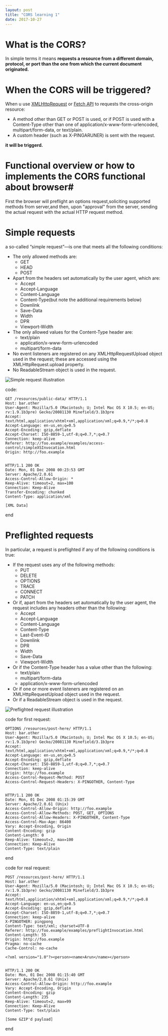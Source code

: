 ```yaml
---
layout: post
title: "CORS learning 1"
date: 2017-10-27
---
```


# What is the CORS? #
In simple terms it means **requests a resource from a different domain, protocol, or port than the one from which the current document originated.**

# When the CORS will be triggered? #
When u use [XMLHttpRequest](https://developer.mozilla.org/en-US/docs/Web/API/XMLHttpRequest) or [Fetch API](https://developer.mozilla.org/en-US/docs/Web/API/Fetch_API) to requests the cross-origin resource: 
*	A method other than GET or POST is used, or if POST is used with a Content-Type other than one of application/x-www-form-urlencoded, multipart/form-data, or text/plain.
*	A custom header (such as X-PINGARUNER) is sent with the request.

**it will be triggerd.**

# Functional overview or how to implements the CORS functional about browser#
First the browser will preflight an options request,soliciting supported methods from server,and then, upon "approval" from the server, sending the actual request with the actual HTTP request method.

# Simple requests #
a so-called “simple request”—is one that meets all the following conditions:
-	The only allowed methods are:
	-	GET
	-	HEAD
	-	POST
-	Apart from the headers set automatically by the user agent, which are:
	-	Accept
	-	Accept-Language
	-	Content-Language
	-	Content-Type(but note the additional requirements below)
	-	Downlink
	-	Save-Data
	-	Width
	-	DPR
	-	Viewport-Width
-	The only allowed values for the Content-Type header are:
	-	text/plain
	-	application/x-www-form-urlencoded
	-	multipart/form-data
-	No event listeners are registered on any XMLHttpRequestUpload object used in the request; these are accessed using the XMLHttpRequest.upload property.
-	No ReadableStream object is used in the request.

![Simple request illustration](https://mdn.mozillademos.org/files/14293/simple_req.png "Simple request illustration")

code:

	GET /resources/public-data/ HTTP/1.1
	Host: bar.other
	User-Agent: Mozilla/5.0 (Macintosh; U; Intel Mac OS X 10.5; en-US; rv:1.9.1b3pre) Gecko/20081130 Minefield/3.1b3pre
	Accept: text/html,application/xhtml+xml,application/xml;q=0.9,*/*;q=0.8
	Accept-Language: en-us,en;q=0.5
	Accept-Encoding: gzip,deflate
	Accept-Charset: ISO-8859-1,utf-8;q=0.7,*;q=0.7
	Connection: keep-alive
	Referer: http://foo.example/examples/access-control/simpleXSInvocation.html
	Origin: http://foo.example
	
	
	HTTP/1.1 200 OK
	Date: Mon, 01 Dec 2008 00:23:53 GMT
	Server: Apache/2.0.61 
	Access-Control-Allow-Origin: *
	Keep-Alive: timeout=2, max=100
	Connection: Keep-Alive
	Transfer-Encoding: chunked
	Content-Type: application/xml
	
	[XML Data]

end

# Preflighted requests #
In particular, a request is preflighted if any of the following conditions is true:
-	If the request uses any of the following methods:
	-	PUT
	-	DELETE
	-	OPTIONS
	-	TRACE
	-	CONNECT
	-	PATCH
-	Or if, apart from the headers set automatically by the user agent, the request includes any headers other than the following:
	-	Accept
	-	Accept-Language
	-	Content-Language
	-	Content-Type
	-	Last-Event-ID
	-	Downlink
	-	DPR
	-	Width
	-	Save-Data
	-	Viewport-Width
-	Or if the Content-Type header has a value other than the following:
	-	text/plain
	-	multipart/form-data
	-	application/x-www-form-urlencoded
-	Or if one or more event listeners are registered on an XMLHttpRequestUpload object used in the request.
-	Or if a ReadableStream object is used in the request.

![Preflighted request illustration](https://mdn.mozillademos.org/files/14289/prelight.png "Preflighted request illustration")

code for first request:

	OPTIONS /resources/post-here/ HTTP/1.1
	Host: bar.other
	User-Agent: Mozilla/5.0 (Macintosh; U; Intel Mac OS X 10.5; en-US; rv:1.9.1b3pre) Gecko/20081130 Minefield/3.1b3pre
	Accept: text/html,application/xhtml+xml,application/xml;q=0.9,*/*;q=0.8
	Accept-Language: en-us,en;q=0.5
	Accept-Encoding: gzip,deflate
	Accept-Charset: ISO-8859-1,utf-8;q=0.7,*;q=0.7
	Connection: keep-alive
	Origin: http://foo.example
	Access-Control-Request-Method: POST
	Access-Control-Request-Headers: X-PINGOTHER, Content-Type


	HTTP/1.1 200 OK
	Date: Mon, 01 Dec 2008 01:15:39 GMT
	Server: Apache/2.0.61 (Unix)
	Access-Control-Allow-Origin: http://foo.example
	Access-Control-Allow-Methods: POST, GET, OPTIONS
	Access-Control-Allow-Headers: X-PINGOTHER, Content-Type
	Access-Control-Max-Age: 86400
	Vary: Accept-Encoding, Origin
	Content-Encoding: gzip
	Content-Length: 0
	Keep-Alive: timeout=2, max=100
	Connection: Keep-Alive
	Content-Type: text/plain

end

code for real request:

	POST /resources/post-here/ HTTP/1.1
	Host: bar.other
	User-Agent: Mozilla/5.0 (Macintosh; U; Intel Mac OS X 10.5; en-US; rv:1.9.1b3pre) Gecko/20081130 Minefield/3.1b3pre
	Accept: text/html,application/xhtml+xml,application/xml;q=0.9,*/*;q=0.8
	Accept-Language: en-us,en;q=0.5
	Accept-Encoding: gzip,deflate
	Accept-Charset: ISO-8859-1,utf-8;q=0.7,*;q=0.7
	Connection: keep-alive
	X-PINGOTHER: pingpong
	Content-Type: text/xml; charset=UTF-8
	Referer: http://foo.example/examples/preflightInvocation.html
	Content-Length: 55
	Origin: http://foo.example
	Pragma: no-cache
	Cache-Control: no-cache

	<?xml version="1.0"?><person><name>Arun</name></person>


	HTTP/1.1 200 OK
	Date: Mon, 01 Dec 2008 01:15:40 GMT
	Server: Apache/2.0.61 (Unix)
	Access-Control-Allow-Origin: http://foo.example
	Vary: Accept-Encoding, Origin
	Content-Encoding: gzip
	Content-Length: 235
	Keep-Alive: timeout=2, max=99
	Connection: Keep-Alive
	Content-Type: text/plain

	[Some GZIP'd payload]
	
end
